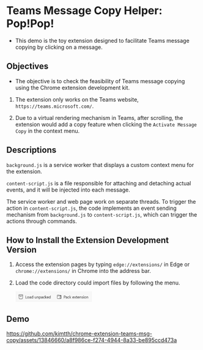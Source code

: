 # Teams Message Copy Helper: Pop!Pop!

- This demo is the toy extension designed to facilitate Teams message copying by clicking on a message.

## Objectives

- The objective is to check the feasibility of Teams message copying using the Chrome extension development kit.

1. The extension only works on the Teams website, `https://teams.microsoft.com/`.

2. Due to a virtual rendering mechanism in Teams, after scrolling, the extension would add a copy feature when clicking the `Activate Message Copy` in the context menu.

## Descriptions

`background.js` is a service worker that displays a custom context menu for the extension.

`content-script.js` is a file responsible for attaching and detaching actual events, and it will be injected into each message.

The service worker and web page work on separate threads. To trigger the action in `content-script.js`, the code implements an event sending mechanism from `background.js` to `content-script.js`, which can trigger the actions through commands.

## How to Install the Extension Development Version

1. Access the extension pages by typing `edge://extensions/` in Edge or `chrome://extensions/` in Chrome into the address bar.

2. Load the code directory could import files by following the menu.

    <img src="doc/ext_install.png" width="200">

## Demo

https://github.com/kimtth/chrome-extension-teams-msg-copy/assets/13846660/a8f986ce-f274-4944-8a33-be895ccd473a

